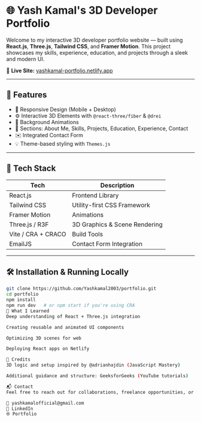 # 🌐 Yash Kamal's 3D Developer Portfolio

Welcome to my interactive 3D developer portfolio website — built using **React.js**, **Three.js**, **Tailwind CSS**, and **Framer Motion**. This project showcases my skills, experience, education, and projects through a sleek and modern UI.

🔗 **Live Site:** [yashkamal-portfolio.netlify.app](https://yashkamal-portfolio.netlify.app/)

---

## 📌 Features

- 🎯 Responsive Design (Mobile + Desktop)
- ⚙️ Interactive 3D Elements with `@react-three/fiber` & `@drei`
- 🌌 Background Animations
- 🧠 Sections: About Me, Skills, Projects, Education, Experience, Contact
- ✉️ Integrated Contact Form
- 💡 Theme-based styling with `Themes.js`

---

## 🚀 Tech Stack

| Tech                | Description                    |
|---------------------|--------------------------------|
| React.js            | Frontend Library               |
| Tailwind CSS        | Utility-first CSS Framework    |
| Framer Motion       | Animations                     |
| Three.js / R3F      | 3D Graphics & Scene Rendering  |
| Vite / CRA + CRACO  | Build Tools                    |
| EmailJS             | Contact Form Integration       |

---

## 🛠️ Installation & Running Locally

```bash
git clone https://github.com/Yashkamal2003/portfolio.git
cd portfolio
npm install
npm run dev   # or npm start if you're using CRA
🎯 What I Learned
Deep understanding of React + Three.js integration

Creating reusable and animated UI components

Optimizing 3D scenes for web

Deploying React apps on Netlify

🙏 Credits
3D logic and setup inspired by @adrianhajdin (JavaScript Mastery)

Additional guidance and structure: GeeksforGeeks (YouTube tutorials)

📬 Contact
Feel free to reach out for collaborations, freelance opportunities, or job offers.

📧 yashkamalofficial@gmail.com
📱 LinkedIn
🌐 Portfolio

